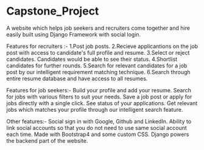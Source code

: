 # Capstone_Project

A website which helps job seekers and recruiters come together and hire easily built using Django Framework with social login.

Features for recruiters :-
  1.Post job posts.
  2.Recieve applicantions on the job post with access to candidate's full profile and resume.
  3.Select or reject candidates. Candidates would be able to see their status.
  4.Shortlist candidates for further rounds.
  5.Search for relevant candidates for a job post by our intelligent requirement matching technique.
  6.Search through entire resume database and have access to all resumes.
  
Features for job seekers:-
  Build your profile and add your resume.
  Search for jobs with various filters to suit your needs.
  Save a job post or apply for jobs directly with a single click.
  See status of your applications.
  Get relevant jobs which matches your profile through our intelligent search feature.
  
Other features:-
  Social sign in with Google, Github and LinkedIn.
  Ability to link social accounts so that you do not need to use same social account each time.
  Made with Bootstrap4 and some custom CSS.
  Django powers the backend part of the website.
